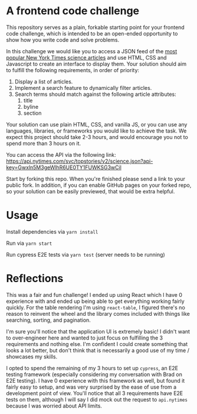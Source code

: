 # A frontend code challenge

This repository serves as a plain, forkable starting point for your frontend code challenge, which is intended to be an open-ended opportunity to show how you write code and solve problems.

In this challenge we would like you to access a JSON feed of the [most popular New York Times science articles](https://api.nytimes.com/svc/topstories/v2/science.json?api-key=Gwxln5M3geWlhR6UE0TY1FUWKSG3wCil) and use HTML, CSS and Javascript to create an interface to display them. Your solution should aim to fulfill the following requirements, in order of priority:
1. Display a list of articles.
1. Implement a search feature to dynamically filter articles.
1. Search terms should match against the following article attributes:
   1. title
   1. byline
   1. section
    
Your solution can use plain HTML, CSS, and vanilla JS, or you can use any languages, libraries, or frameworks you would like to achieve the task. We expect this project should take 2-3 hours, and would encourage you not to spend more than 3 hours on it.

You can access the API via the following link:  
https://api.nytimes.com/svc/topstories/v2/science.json?api-key=Gwxln5M3geWlhR6UE0TY1FUWKSG3wCil

Start by forking this repo. When you're finished please send a link to your public fork. In addition, if you can enable GitHub pages on your forked repo, so your solution can be easily previewed, that would be extra helpful.

# Usage

Install dependencies via `yarn install`

Run via `yarn start`

Run cypress E2E tests via `yarn test` (server needs to be running)

# Reflections

This was a fair and fun challenge! I ended up using React which I have 0 experience with and ended up being able to get everything working fairly quickly. For the table rendering I'm using `react-table`, I figured there's no reason to reinvent the wheel and the library comes included with things like searching, sorting, and pagination.

I'm sure you'll notice that the application UI is extremely basic! I didn't want to over-engineer here and wanted to just focus on fulfilling the 3 requirements and nothing else. I'm confident I could create something that looks a lot better, but don't think that is necessarily a good use of my time / showcases my skills.

I opted to spend the remaining of my 3 hours to set up `cypress`, an E2E testing framework (especially considering my conversation with Brad on E2E testing). I have 0 experience with this framework as well, but found it fairly easy to setup, and was very surprised by the ease of use from a development point of view. You'll notice that all 3 requirements have E2E tests on them, although I will say I did mock out the request to `api.nytimes` because I was worried about API limits.